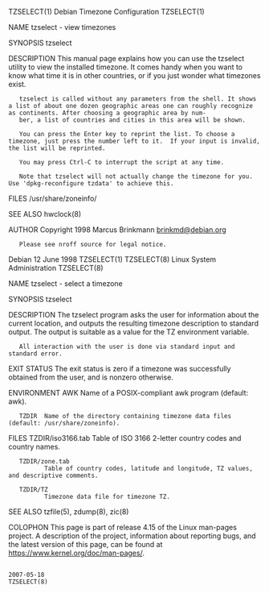 TZSELECT(1)                                                                          Debian Timezone Configuration                                                                         TZSELECT(1)

NAME
       tzselect - view timezones

SYNOPSIS
       tzselect

DESCRIPTION
       This  manual  page explains how you can use the tzselect utility to view the installed timezone. It comes handy when you want to know what time it is in other countries, or if you just wonder
       what timezones exist.

       tzselect is called without any parameters from the shell. It shows a list of about one dozen geographic areas one can roughly recognize as continents. After choosing a geographic area by num‐
       ber, a list of countries and cities in this area will be shown.

       You can press the Enter key to reprint the list. To choose a timezone, just press the number left to it.  If your input is invalid, the list will be reprinted.

       You may press Ctrl-C to interrupt the script at any time.

       Note that tzselect will not actually change the timezone for you. Use 'dpkg-reconfigure tzdata' to achieve this.

FILES
       /usr/share/zoneinfo/

SEE ALSO
       hwclock(8)

AUTHOR
       Copyright 1998 Marcus Brinkmann <brinkmd@debian.org>

       Please see nroff source for legal notice.

Debian                                                                                       12 June 1998                                                                                  TZSELECT(1)
TZSELECT(8)                                                                           Linux System Administration                                                                          TZSELECT(8)

NAME
       tzselect - select a timezone

SYNOPSIS
       tzselect

DESCRIPTION
       The tzselect program asks the user for information about the current location, and outputs the resulting timezone description to standard output.  The output is suitable as a value for the TZ
       environment variable.

       All interaction with the user is done via standard input and standard error.

EXIT STATUS
       The exit status is zero if a timezone was successfully obtained from the user, and is nonzero otherwise.

ENVIRONMENT
       AWK    Name of a POSIX-compliant awk program (default: awk).

       TZDIR  Name of the directory containing timezone data files (default: /usr/share/zoneinfo).

FILES
       TZDIR/iso3166.tab
              Table of ISO 3166 2-letter country codes and country names.

       TZDIR/zone.tab
              Table of country codes, latitude and longitude, TZ values, and descriptive comments.

       TZDIR/TZ
              Timezone data file for timezone TZ.

SEE ALSO
       tzfile(5), zdump(8), zic(8)

COLOPHON
       This page is part of release 4.15 of the Linux man-pages project.  A description of the project, information about reporting bugs, and the latest  version  of  this  page,  can  be  found  at
       https://www.kernel.org/doc/man-pages/.

                                                                                              2007-05-18                                                                                   TZSELECT(8)
